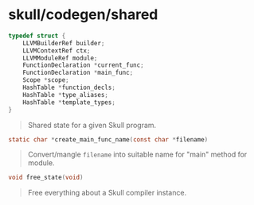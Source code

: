 # skull/codegen/shared

```c
typedef struct {
	LLVMBuilderRef builder;
	LLVMContextRef ctx;
	LLVMModuleRef module;
	FunctionDeclaration *current_func;
	FunctionDeclaration *main_func;
	Scope *scope;
	HashTable *function_decls;
	HashTable *type_aliases;
	HashTable *template_types;
}
```

> Shared state for a given Skull program.

```c
static char *create_main_func_name(const char *filename)
```

> Convert/mangle `filename` into suitable name for "main" method for module.

```c
void free_state(void)
```

> Free everything about a Skull compiler instance.

